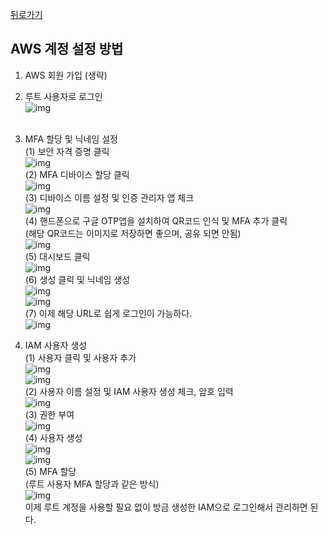 [뒤로가기](./AWS.md)

## AWS 계정 설정 방법

1. AWS 회원 가입 (생략)
2. 루트 사용자로 로그인<br>
   ![img](../Img/123515.png)<br><br>
3. MFA 할당 및 닉네임 설정<br>
   (1) 보안 자격 증명 클릭<br>
   ![img](../Img/qqq.png)<br>
   (2) MFA 디바이스 할당 클릭<br>
   ![img](../Img/MFAdevice.png)<br>
   (3) 디바이스 이름 설정 및 인증 관리자 앱 체크<br>
   ![img](../Img/asdasdsd.png)<br>
   (4) 핸드폰으로 구글 OTP앱을 설치하여 QR코드 인식 및 MFA 추가 클릭 <br>(해당 QR코드는 이미지로 저장하면 좋으며, 공유 되면 안됨)<br>
   ![img](../Img/googleotp.png)<br>
   (5) 대시보드 클릭<br>
   ![img](../Img/dashboard.png)<br>
   (6) 생성 클릭 및 닉네임 생성<br>
   ![img](../Img/nickname.png)<br>
   ![img](../Img/nicknamecom.png)<br>
   (7) 이제 해당 URL로 쉽게 로그인이 가능하다.<br>
   ![img](../Img/loginurl.png)<br>

4. IAM 사용자 생성<br>
   (1) 사용자 클릭 및 사용자 추가<br>
   ![img](../Img/user.png)<br>
   ![img](../Img/user2.png)<br>
   (2) 사용자 이름 설정 및 IAM 사용자 생성 체크, 암호 입력<br>
   ![img](../Img/newuser2.png)<br>
   (3) 권한 부여<br>
   ![img](../Img/admin.png)<br>
   (4) 사용자 생성<br>
   ![img](../Img/newuser.png)<br>
   ![img](../Img/newuser3.png)<br>
   (5) MFA 할당 <br>
   (루트 사용자 MFA 할당과 같은 방식)<br>
   ![img](../Img/MFA2.png)<br>
   이제 루트 계정을 사용할 필요 없이 방금 생성한 IAM으로 로그인해서 관리하면 된다.
